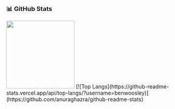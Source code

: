 ### 📊 GitHub Stats

<img height="180em" src="https://github-readme-stats.vercel.app/api?username=benwoosley&show_icons=true&hide_border=true&&count_private=true&include_all_commits=true" />
[![Top Langs](https://github-readme-stats.vercel.app/api/top-langs/?username=benwoosley)](https://github.com/anuraghazra/github-readme-stats)
